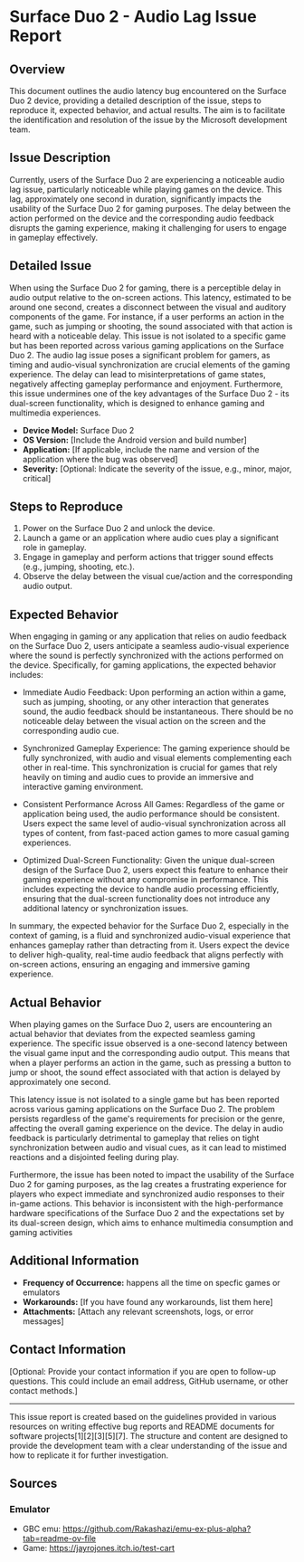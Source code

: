 # Surface Duo 2 - Audio Lag Issue Report

## Overview

This document outlines the audio latency bug encountered on the Surface Duo 2 device, providing a detailed description of the issue, steps to reproduce it, expected behavior, and actual results. The aim is to facilitate the identification and resolution of the issue by the Microsoft development team.

## Issue Description

Currently, users of the Surface Duo 2 are experiencing a noticeable audio lag issue, particularly noticeable while playing games on the device. This lag, approximately one second in duration, significantly impacts the usability of the Surface Duo 2 for gaming purposes. The delay between the action performed on the device and the corresponding audio feedback disrupts the gaming experience, making it challenging for users to engage in gameplay effectively.

## Detailed Issue 

When using the Surface Duo 2 for gaming, there is a perceptible delay in audio output relative to the on-screen actions. This latency, estimated to be around one second, creates a disconnect between the visual and auditory components of the game. For instance, if a user performs an action in the game, such as jumping or shooting, the sound associated with that action is heard with a noticeable delay. This issue is not isolated to a specific game but has been reported across various gaming applications on the Surface Duo 2.
The audio lag issue poses a significant problem for gamers, as timing and audio-visual synchronization are crucial elements of the gaming experience. The delay can lead to misinterpretations of game states, negatively affecting gameplay performance and enjoyment. Furthermore, this issue undermines one of the key advantages of the Surface Duo 2 - its dual-screen functionality, which is designed to enhance gaming and multimedia experiences.

- **Device Model:** Surface Duo 2
- **OS Version:** [Include the Android version and build number]
- **Application:** [If applicable, include the name and version of the application where the bug was observed]
- **Severity:** [Optional: Indicate the severity of the issue, e.g., minor, major, critical]

## Steps to Reproduce

1. Power on the Surface Duo 2 and unlock the device.
2. Launch a game or an application where audio cues play a significant role in gameplay.
3. Engage in gameplay and perform actions that trigger sound effects (e.g., jumping, shooting, etc.).
4. Observe the delay between the visual cue/action and the corresponding audio output.

## Expected Behavior

When engaging in gaming or any application that relies on audio feedback on the Surface Duo 2, users anticipate a seamless audio-visual experience where the sound is perfectly synchronized with the actions performed on the device. Specifically, for gaming applications, the expected behavior includes:

- Immediate Audio Feedback: Upon performing an action within a game, such as jumping, shooting, or any other interaction that generates sound, the audio feedback should be instantaneous. There should be no noticeable delay between the visual action on the screen and the corresponding audio cue.

- Synchronized Gameplay Experience: The gaming experience should be fully synchronized, with audio and visual elements complementing each other in real-time. This synchronization is crucial for games that rely heavily on timing and audio cues to provide an immersive and interactive gaming environment.

- Consistent Performance Across All Games: Regardless of the game or application being used, the audio performance should be consistent. Users expect the same level of audio-visual synchronization across all types of content, from fast-paced action games to more casual gaming experiences.

- Optimized Dual-Screen Functionality: Given the unique dual-screen design of the Surface Duo 2, users expect this feature to enhance their gaming experience without any compromise in performance. This includes expecting the device to handle audio processing efficiently, ensuring that the dual-screen functionality does not introduce any additional latency or synchronization issues.

In summary, the expected behavior for the Surface Duo 2, especially in the context of gaming, is a fluid and synchronized audio-visual experience that enhances gameplay rather than detracting from it. Users expect the device to deliver high-quality, real-time audio feedback that aligns perfectly with on-screen actions, ensuring an engaging and immersive gaming experience.

## Actual Behavior

When playing games on the Surface Duo 2, users are encountering an actual behavior that deviates from the expected seamless gaming experience. The specific issue observed is a one-second latency between the visual game input and the corresponding audio output. This means that when a player performs an action in the game, such as pressing a button to jump or shoot, the sound effect associated with that action is delayed by approximately one second.

This latency issue is not isolated to a single game but has been reported across various gaming applications on the Surface Duo 2. The problem persists regardless of the game's requirements for precision or the genre, affecting the overall gaming experience on the device. The delay in audio feedback is particularly detrimental to gameplay that relies on tight synchronization between audio and visual cues, as it can lead to mistimed reactions and a disjointed feeling during play.

Furthermore, the issue has been noted to impact the usability of the Surface Duo 2 for gaming purposes, as the lag creates a frustrating experience for players who expect immediate and synchronized audio responses to their in-game actions. This behavior is inconsistent with the high-performance hardware specifications of the Surface Duo 2 and the expectations set by its dual-screen design, which aims to enhance multimedia consumption and gaming activities

## Additional Information

- **Frequency of Occurrence:** happens all the time on specfic games or emulators
- **Workarounds:** [If you have found any workarounds, list them here]
- **Attachments:** [Attach any relevant screenshots, logs, or error messages]

## Contact Information

[Optional: Provide your contact information if you are open to follow-up questions. This could include an email address, GitHub username, or other contact methods.]

---

This issue report is created based on the guidelines provided in various resources on writing effective bug reports and README documents for software projects[1][2][3][5][7]. The structure and content are designed to provide the development team with a clear understanding of the issue and how to replicate it for further investigation.


## Sources

### Emulator 
- GBC emu: https://github.com/Rakashazi/emu-ex-plus-alpha?tab=readme-ov-file
- Game: https://jayrojones.itch.io/test-cart